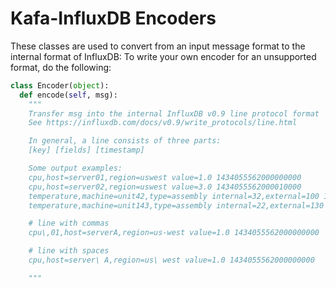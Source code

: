 # Kafa-InfluxDB Encoders

These classes are used to convert from an input message format to the internal format of InfluxDB:
To write your own encoder for an unsupported format, do the following:

```python
class Encoder(object):
  def encode(self, msg):
    """
    Transfer msg into the internal InfluxDB v0.9 line protocol format
    See https://influxdb.com/docs/v0.9/write_protocols/line.html

    In general, a line consists of three parts:
    [key] [fields] [timestamp]

    Some output examples:
    cpu,host=server01,region=uswest value=1.0 1434055562000000000
    cpu,host=server02,region=uswest value=3.0 1434055562000010000
    temperature,machine=unit42,type=assembly internal=32,external=100 1434055562000000035
    temperature,machine=unit143,type=assembly internal=22,external=130 1434055562005000035

    # line with commas
    cpu\,01,host=serverA,region=us-west value=1.0 1434055562000000000

    # line with spaces
    cpu,host=server\ A,region=us\ west value=1.0 1434055562000000000

    """
```
